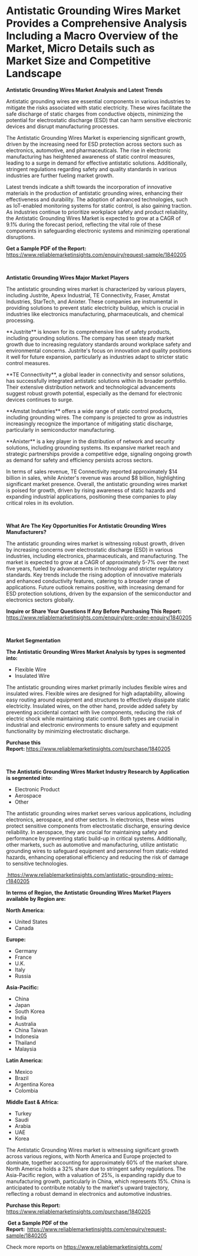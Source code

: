 <p><h1>Antistatic Grounding Wires Market Provides a Comprehensive Analysis Including a Macro Overview of the Market, Micro Details such as Market Size and Competitive Landscape</h1></p><p><strong>Antistatic Grounding Wires Market Analysis and Latest Trends</strong></p>
<p><p>Antistatic grounding wires are essential components in various industries to mitigate the risks associated with static electricity. These wires facilitate the safe discharge of static charges from conductive objects, minimizing the potential for electrostatic discharge (ESD) that can harm sensitive electronic devices and disrupt manufacturing processes. </p><p>The Antistatic Grounding Wires Market is experiencing significant growth, driven by the increasing need for ESD protection across sectors such as electronics, automotive, and pharmaceuticals. The rise in electronic manufacturing has heightened awareness of static control measures, leading to a surge in demand for effective antistatic solutions. Additionally, stringent regulations regarding safety and quality standards in various industries are further fueling market growth.</p><p>Latest trends indicate a shift towards the incorporation of innovative materials in the production of antistatic grounding wires, enhancing their effectiveness and durability. The adoption of advanced technologies, such as IoT-enabled monitoring systems for static control, is also gaining traction. As industries continue to prioritize workplace safety and product reliability, the Antistatic Grounding Wires Market is expected to grow at a CAGR of 9.1% during the forecast period, reflecting the vital role of these components in safeguarding electronic systems and minimizing operational disruptions.</p></p>
<p><strong>Get a Sample PDF of the Report:&nbsp;</strong> <a href="https://www.reliablemarketinsights.com/enquiry/request-sample/1840205?utm_campaign=1937&utm_medium=2&utm_source=Github&utm_content=ia&utm_term=13022025&utm_id=antistatic-grounding-wires">https://www.reliablemarketinsights.com/enquiry/request-sample/1840205</a></p>
<p>&nbsp;</p>
<p><strong>Antistatic Grounding Wires Major Market Players</strong></p>
<p><p>The antistatic grounding wires market is characterized by various players, including Justrite, Apexx Industrial, TE Connectivity, Fraser, Amstat Industries, StarTech, and Anixter. These companies are instrumental in providing solutions to prevent static electricity buildup, which is crucial in industries like electronics manufacturing, pharmaceuticals, and chemical processing.</p><p>**Justrite** is known for its comprehensive line of safety products, including grounding solutions. The company has seen steady market growth due to increasing regulatory standards around workplace safety and environmental concerns. Justrite's focus on innovation and quality positions it well for future expansion, particularly as industries adapt to stricter static control measures.</p><p>**TE Connectivity**, a global leader in connectivity and sensor solutions, has successfully integrated antistatic solutions within its broader portfolio. Their extensive distribution network and technological advancements suggest robust growth potential, especially as the demand for electronic devices continues to surge.</p><p>**Amstat Industries** offers a wide range of static control products, including grounding wires. The company is projected to grow as industries increasingly recognize the importance of mitigating static discharge, particularly in semiconductor manufacturing.</p><p>**Anixter** is a key player in the distribution of network and security solutions, including grounding systems. Its expansive market reach and strategic partnerships provide a competitive edge, signaling ongoing growth as demand for safety and efficiency persists across sectors.</p><p>In terms of sales revenue, TE Connectivity reported approximately $14 billion in sales, while Anixter's revenue was around $8 billion, highlighting significant market presence. Overall, the antistatic grounding wires market is poised for growth, driven by rising awareness of static hazards and expanding industrial applications, positioning these companies to play critical roles in its evolution.</p></p>
<p>&nbsp;</p>
<p><strong>What Are The Key Opportunities For Antistatic Grounding Wires Manufacturers?</strong></p>
<p><p>The antistatic grounding wires market is witnessing robust growth, driven by increasing concerns over electrostatic discharge (ESD) in various industries, including electronics, pharmaceuticals, and manufacturing. The market is expected to grow at a CAGR of approximately 5-7% over the next five years, fueled by advancements in technology and stricter regulatory standards. Key trends include the rising adoption of innovative materials and enhanced conductivity features, catering to a broader range of applications. Future outlook remains positive, with increasing demand for ESD protection solutions, driven by the expansion of the semiconductor and electronics sectors globally.</p></p>
<p><strong>Inquire or Share Your Questions If Any Before Purchasing This Report:</strong> <a href="https://www.reliablemarketinsights.com/enquiry/pre-order-enquiry/1840205?utm_campaign=1937&utm_medium=2&utm_source=Github&utm_content=ia&utm_term=13022025&utm_id=antistatic-grounding-wires">https://www.reliablemarketinsights.com/enquiry/pre-order-enquiry/1840205</a></p>
<p>&nbsp;</p>
<p><strong>Market Segmentation</strong></p>
<p><strong>The Antistatic Grounding Wires Market Analysis by types is segmented into:</strong></p>
<p><ul><li>Flexible Wire</li><li>Insulated Wire</li></ul></p>
<p><p>The antistatic grounding wires market primarily includes flexible wires and insulated wires. Flexible wires are designed for high adaptability, allowing easy routing around equipment and structures to effectively dissipate static electricity. Insulated wires, on the other hand, provide added safety by preventing accidental contact with live components, reducing the risk of electric shock while maintaining static control. Both types are crucial in industrial and electronic environments to ensure safety and equipment functionality by minimizing electrostatic discharge.</p></p>
<p><strong>Purchase this Report:&nbsp;</strong><a href="https://www.reliablemarketinsights.com/purchase/1840205?utm_campaign=1937&utm_medium=2&utm_source=Github&utm_content=ia&utm_term=13022025&utm_id=antistatic-grounding-wires">https://www.reliablemarketinsights.com/purchase/1840205</a></p>
<p>&nbsp;</p>
<p><strong>The Antistatic Grounding Wires Market Industry Research by Application is segmented into:</strong></p>
<p><ul><li>Electronic Product</li><li>Aerospace</li><li>Other</li></ul></p>
<p><p>The antistatic grounding wires market serves various applications, including electronics, aerospace, and other sectors. In electronics, these wires protect sensitive components from electrostatic discharge, ensuring device reliability. In aerospace, they are crucial for maintaining safety and performance by preventing static build-up in critical systems. Additionally, other markets, such as automotive and manufacturing, utilize antistatic grounding wires to safeguard equipment and personnel from static-related hazards, enhancing operational efficiency and reducing the risk of damage to sensitive technologies.</p></p>
<p><a href="https://www.reliablemarketinsights.com/antistatic-grounding-wires-r1840205?utm_campaign=1937&utm_medium=2&utm_source=Github&utm_content=ia&utm_term=13022025&utm_id=antistatic-grounding-wires">&nbsp;https://www.reliablemarketinsights.com/antistatic-grounding-wires-r1840205</a></p>
<p><strong>In terms of Region, the Antistatic Grounding Wires Market Players available by Region are:</strong></p>
<p>
    <p> <strong> North America: </strong>
        <ul>
            <li>United States</li>
            <li>Canada</li>
        </ul>
        </p> 
    <p> <strong> Europe: </strong>
        <ul>
            <li>Germany</li>
            <li>France</li>
            <li>U.K.</li>
            <li>Italy</li>
            <li>Russia</li>
        </ul>
        </p> 
    <p> <strong> Asia-Pacific: </strong>
        <ul>
            <li>China</li>
            <li>Japan</li>
            <li>South Korea</li>
            <li>India</li>
            <li>Australia</li>
            <li>China Taiwan</li>
            <li>Indonesia</li>
            <li>Thailand</li>
            <li>Malaysia</li>
        </ul>
        </p> 
    <p> <strong> Latin America: </strong>
        <ul>
            <li>Mexico</li>
            <li>Brazil</li>
            <li>Argentina Korea</li>
            <li>Colombia</li>
        </ul>
        </p> 
    <p> <strong> Middle East & Africa: </strong>
        <ul>
            <li>Turkey</li>
            <li>Saudi</li>
            <li>Arabia</li>
            <li>UAE</li>
            <li>Korea</li>
        </ul>
    </p>
    </p>
<p><p>The Antistatic Grounding Wires market is witnessing significant growth across various regions, with North America and Europe projected to dominate, together accounting for approximately 60% of the market share. North America holds a 32% share due to stringent safety regulations. The Asia-Pacific region, with a valuation of 25%, is expanding rapidly due to manufacturing growth, particularly in China, which represents 15%. China is anticipated to contribute notably to the market's upward trajectory, reflecting a robust demand in electronics and automotive industries.</p></p>
<p><strong>Purchase this Report: </strong><a href="https://www.reliablemarketinsights.com/purchase/1840205?utm_campaign=1937&utm_medium=2&utm_source=Github&utm_content=ia&utm_term=13022025&utm_id=antistatic-grounding-wires">https://www.reliablemarketinsights.com/purchase/1840205</a></p>
<p>&nbsp;<strong>Get a Sample PDF of the Report:&nbsp;&nbsp;</strong><a href="https://www.reliablemarketinsights.com/enquiry/request-sample/1840205?utm_campaign=1937&utm_medium=2&utm_source=Github&utm_content=ia&utm_term=13022025&utm_id=antistatic-grounding-wires">https://www.reliablemarketinsights.com/enquiry/request-sample/1840205</a></p>
<p><strong></strong></p>
<p>Check more reports on <a href="https://www.reliablemarketinsights.com/?utm_campaign=1937&utm_medium=2&utm_source=Github&utm_content=ia&utm_term=13022025&utm_id=antistatic-grounding-wires">https://www.reliablemarketinsights.com/</a></p>